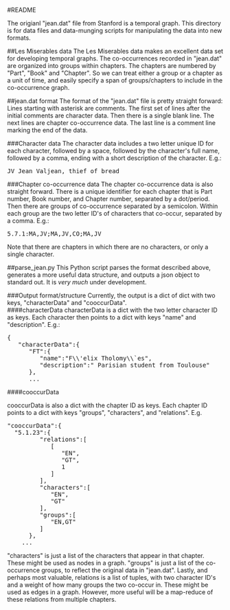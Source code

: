 #README


The origianl "jean.dat" file from Stanford is a temporal graph.  This directory is for data files and data-munging scripts for manipulating the data into new formats.

##Les Miserables data
The Les Miserables data makes an excellent data set for developing temporal graphs.  The co-occurrences recorded in "jean.dat" are organized into groups within chapters.  The chapters are numbered by "Part", "Book" and "Chapter".  So we can treat either a group or a chapter as a unit of time, and easily specify a span of groups/chapters to include in the co-occurrence graph.

##jean.dat format
The format of the "jean.dat" file is pretty straight forward:
Lines starting with asterisk are comments.
The first set of lines after the initial comments are character data.
Then there is a single blank line.  The next lines are chapter co-occurrence data.
The last line is a comment line marking the end of the data.

###Character data
The character data includes a two letter unique ID for each character, followed by a space, followed by the character's full name, followed by a comma, ending with a short description of the character.
E.g.:
<pre>JV Jean Valjean, thief of bread</pre>

###Chapter co-occurrence data
The chapter co-occurrence data is also straight forward.  There is a unique identifier for each chapter that is Part number, Book number, and Chapter number, separated by a dot/period.  Then there are groups of co-occurrence separated by a semicolon.
Within each group are the two letter ID's of characters that co-occur, separated by a comma.
E.g.:
<pre>5.7.1:MA,JV;MA,JV,CO;MA,JV</pre>
Note that there are chapters in which there are no characters, or only a single character.

##parse_jean.py
This Python script parses the format described above, generates a more useful data structure, and outputs a json object to standard out.  It is *very much* under development.  

###Output format/structure
Currently, the output is a dict of dict with two keys, "characterData" and "cooccurData".  
####characterData
characterData is a dict with the two letter character ID as keys.  Each character then points to a dict with keys "name" and "description".  E.g.:
<pre>{  
   "characterData":{  
      "FT":{  
         "name":"F\\'elix Tholomy\\`es",
         "description":" Parisian student from Toulouse"
      },
      ...
</pre>


####cooccurData

cooccurData is also a dict with the chapter ID as keys.  Each chapter ID points to a dict with keys "groups", "characters", and "relations". E.g.
<pre>
"cooccurData":{ 
  "5.1.23":{  
         "relations":[  
            [  
               "EN",
               "GT",
               1
            ]
         ],
         "characters":[  
            "EN",
            "GT"
         ],
         "groups":[  
            "EN,GT"
         ]
      },
    ...
</pre>
  "characters" is just a list of the characters that appear in that chapter.  These might be used as nodes in a graph.  "groups" is just a list of the co-occurrence groups, to reflect the original data in "jean.dat".  Lastly, and perhaps most valuable, relations is a list of tuples, with two character ID's and a weight of how many groups the two co-occur in.  These might be used as edges in a graph.  However, more useful will be a map-reduce of these relations from multiple chapters.
